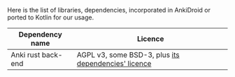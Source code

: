 Here is the list of libraries, dependencies, incorporated in AnkiDroid or ported to Kotlin for our usage.

|Dependency name| Licence |
|---------------|---------|
| Anki rust back-end | AGPL v3, some BSD-3, plus [its dependencies' licence](https://github.com/ankitects/anki/blob/main/LICENSE)|